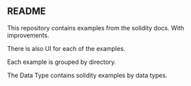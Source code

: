 ## README

This repository contains examples from the solidity docs.
With improvements.

There is also UI for each of the examples.

Each example is grouped by directory.

The Data Type contains solidity examples by data types.

